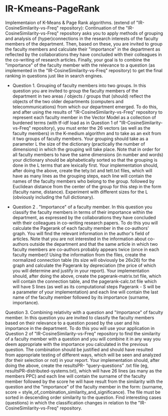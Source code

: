 # IR-Kmeans-PageRank
Implementaion of K-Means &amp; Page Rank algorithms. (extend  of "IR-CosineSimilarity-vs-Freq" repository):
Continuation of the "IR-CosineSimilarity-vs-Freq" repository asks you to apply methods of grouping and analysis of (hyper)connections in the research interests of the faculty members of the department. Then, based on these, you are invited to group the faculty members and calculate their "importance" in the department as reflected by the collaborations they have concluded with their colleagues in the co-writing of research articles. Finally, your goal is to combine the "importance" of the faculty member with the relevance to a question (as implemented in the "IR-CosineSimilarity-vs-Freq" repository) to get the final ranking in questions just like in search engines.

* Question 1. Grouping of faculty members into two groups. In this question you are invited to group the faculty members of the department in two areas / objects / groups that (should) reflect the objects of the two older departments (computers and telecommunications) from which our department emerged. To do this, and after using the results of "IR-CosineSimilarity-vs-Freq" repository to represent each faculty member in the Vector Model as a collection of burdened terms (with tf-idf load as in Question 1 of "IR-CosineSimilarity-vs-Freq" repository), you must enter the 26 vectors (as well as the faculty members) in the K-medium algorithm and to take as an exit from it two groups of faculty members. Your grouping should take as a parameter L the size of the dictionary (practically the number of dimensions) in which the grouping will take place. Note that in order for all faculty members to have the same dimensions (in number and words) your dictionary should be alphabetically sorted so that the grouping is done in the L terms that are lexically first. Your implementation should, after doing the above, create the tety.txt and tett.txt files, which will have as many lines as the grouping steps, each line will contain the names of the faculty members who belong to the group. followed by Euclidean distance from the center of the group for this step in the form (faculty name, distance). Experiment with different sizes for the L (obviously including the full dictionary).

* Question 2 . "Importance" of a faculty member. In this question you classify the faculty members in terms of their importance within the department, as expressed by the collaborations they have concluded with their colleagues in co-writing research papers. To do this you will calculate the Pagerank of each faculty member in the co-authors' graph. You will find the relevant information in the author's field of articles. Note that you are not interested in the information about co-authors outside the department and that the same article in which two faculty members are co-authors probably appears twice (once in each faculty member)! Using the information from the files, create the normalized connection table (its size will obviously be 26x26) for the graph and calculate the Pagerank by depreciation (the price of which you will determine and justify in your report). Your implementation should, after doing the above, create the pagerank-matrix.txt file, which will contain the connection table, and the pagerank-calc.txt file which will have S lines (as well as its computational steps Pagerank - S will be a parameter of your implementation) and each line will contain the last name of the faculty member followed by its importance (surname, importance).

Question 3. Combining relativity with a question and "Importance" of faculty member. In this question you are invited to classify the faculty members based on their relevance to a question posed by the user and his importance in the department. To do this you will use your application in Question 2 of "IR-CosineSimilarity-vs-Freq" repository to find the similarity of a faculty member with a question and you will combine it in any way you deem appropriate with the importance you calculated in the previous question. The combination should be justified and should have resulted from appropriate testing of different ways, which will be seen and analyzed (for their selection or not) in your report. Your implementation should, after doing the above, create the resultsPR- “query-questions” .txt file (eg, resultsPR-distributed-systems.txt), which will have 26 lines (as many as the members PPC) and each line will contain the surname of the faculty member followed by the score he will have result from the similarity with the question and the "importance" of the faculty member in the form: (surname, score = style_of_combination_similarity_and_significance). The file must be sorted in descending order similarity to the question. Find interesting cases (questions) in which the classification changes in relation to the "IR-CosineSimilarity-vs-Freq" repository.
